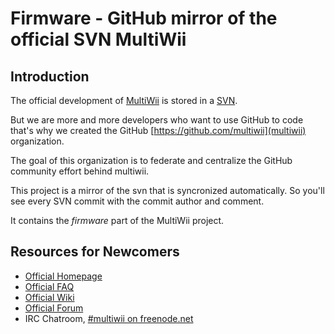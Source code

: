 Firmware - GitHub mirror of the official SVN MultiWii
===

Introduction
---

The official development of [MultiWii](http://www.multiwii.com/) is stored in a [SVN](http://code.google.com/p/multiwii/source/browse/).

But we are more and more developers who want to use GitHub to code that's why we created the GitHub [https://github.com/multiwii](multiwii) organization.

The goal of this organization is to federate and centralize the GitHub community effort behind multiwii.

This project is a mirror of the svn that is syncronized automatically. So you'll see every SVN commit with the commit author and comment.

It contains the *firmware* part of the MultiWii project.

Resources for Newcomers
---
  - [Official Homepage](http://www.multiwii.com)
  - [Official FAQ](http://www.multiwii.com/faq)
  - [Official Wiki](http://www.multiwii.com/wiki)
  - [Official Forum](http://www.multiwii.com/forum/)
  - IRC Chatroom, [#multiwii on freenode.net](http://webchat.freenode.net?channels=multiwii&uio=d4)
